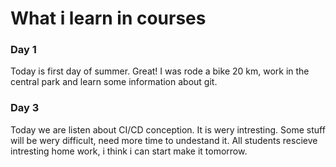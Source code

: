 # What i learn in courses
### Day 1
Today is first day of summer. Great! 
I was rode a bike 20 km, work in the central park and learn some information about git.

### Day 3
Today we are listen about CI/CD conception. It is wery intresting.
Some stuff will be wery difficult, need more time to undestand it.
All students rescieve intresting home work, i think i can start make it tomorrow.



